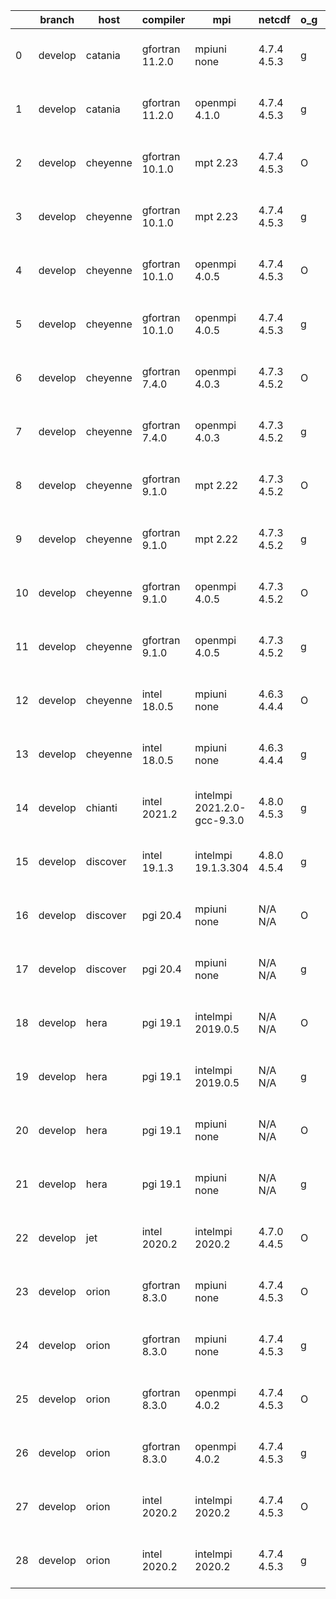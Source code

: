|    | branch   | host     | compiler        | mpi                         | netcdf      | o_g   | os     | build   | u_pass   | u_fail   | s_pass   | s_fail   | e_pass   | e_fail   | nuopc_pass   | nuopc_fail   | artifacts_hash                                                                                                                                                        | modified                  |
|----|----------|----------|-----------------|-----------------------------|-------------|-------|--------|---------|----------|----------|----------|----------|----------|----------|--------------|--------------|-----------------------------------------------------------------------------------------------------------------------------------------------------------------------|---------------------------|
|  0 | develop  | catania  | gfortran 11.2.0 | mpiuni none                 | 4.7.4 4.5.3 | g     | Darwin | pass    | 12136    | 0        | 8        | 0        | 43       | 0        | 0            | 50           | [artifacts](https://github.com/esmf-org/esmf-test-artifacts/tree/88d0b18d01db4152d2ee3a74ee2b547f47431f8c/develop/catania/gfortran/11.2.0/g/mpiuni/none)              | 2022-05-03 02:00:10 -0600 |
|  1 | develop  | catania  | gfortran 11.2.0 | openmpi 4.1.0               | 4.7.4 4.5.3 | g     | Darwin | pass    | 13508    | 154      | 41       | 8        | 80       | 0        | 45           | 5            | [artifacts](https://github.com/esmf-org/esmf-test-artifacts/tree/d35152bef4d9dacb5c2a6cf2fb6d923269684043/develop/catania/gfortran/11.2.0/g/openmpi/4.1.0)            | 2022-05-03 01:20:44 -0600 |
|  2 | develop  | cheyenne | gfortran 10.1.0 | mpt 2.23                    | 4.7.4 4.5.3 | O     | Linux  | pass    | 13662    | 0        | 49       | 0        | 80       | 0        | 50           | 0            | [artifacts](https://github.com/esmf-org/esmf-test-artifacts/tree/84cf6357ff8b0f00643ce012f1a357213b84700f/develop/cheyenne/gfortran/10.1.0/O/mpt/2.23)                | 2022-05-03 06:36:24 -0600 |
|  3 | develop  | cheyenne | gfortran 10.1.0 | mpt 2.23                    | 4.7.4 4.5.3 | g     | Linux  | pass    | 13662    | 0        | 49       | 0        | 80       | 0        | 50           | 0            | [artifacts](https://github.com/esmf-org/esmf-test-artifacts/tree/b0fde5c164f004eb997ebe632a1b2914913f5e8f/develop/cheyenne/gfortran/10.1.0/g/mpt/2.23)                | 2022-05-03 06:46:05 -0600 |
|  4 | develop  | cheyenne | gfortran 10.1.0 | openmpi 4.0.5               | 4.7.4 4.5.3 | O     | Linux  | pass    | 13662    | 0        | 49       | 0        | 80       | 0        | 50           | 0            | [artifacts](https://github.com/esmf-org/esmf-test-artifacts/tree/ef0ed96a9a3acaccaa238d45999466605d0c96cb/develop/cheyenne/gfortran/10.1.0/O/openmpi/4.0.5)           | 2022-05-03 06:44:42 -0600 |
|  5 | develop  | cheyenne | gfortran 10.1.0 | openmpi 4.0.5               | 4.7.4 4.5.3 | g     | Linux  | pass    | 13662    | 0        | 49       | 0        | 80       | 0        | 50           | 0            | [artifacts](https://github.com/esmf-org/esmf-test-artifacts/tree/b05022434df4c19b838cb0e9ab73ac3d1efc968d/develop/cheyenne/gfortran/10.1.0/g/openmpi/4.0.5)           | 2022-05-03 06:54:29 -0600 |
|  6 | develop  | cheyenne | gfortran 7.4.0  | openmpi 4.0.3               | 4.7.3 4.5.2 | O     | Linux  | pass    | 13662    | 0        | 49       | 0        | 80       | 0        | 50           | 0            | [artifacts](https://github.com/esmf-org/esmf-test-artifacts/tree/d25b459059433b94abbdafd35b8d947d85568a11/develop/cheyenne/gfortran/7.4.0/O/openmpi/4.0.3)            | 2022-05-03 06:39:53 -0600 |
|  7 | develop  | cheyenne | gfortran 7.4.0  | openmpi 4.0.3               | 4.7.3 4.5.2 | g     | Linux  | pass    | 13662    | 0        | 49       | 0        | 80       | 0        | 50           | 0            | [artifacts](https://github.com/esmf-org/esmf-test-artifacts/tree/5cf310165dcd2e33a8d7891e842661bb51924240/develop/cheyenne/gfortran/7.4.0/g/openmpi/4.0.3)            | 2022-05-03 06:49:53 -0600 |
|  8 | develop  | cheyenne | gfortran 9.1.0  | mpt 2.22                    | 4.7.3 4.5.2 | O     | Linux  | pass    | 13662    | 0        | 49       | 0        | 80       | 0        | 50           | 0            | [artifacts](https://github.com/esmf-org/esmf-test-artifacts/tree/af8ae0ed46284e5feb731ae6126ba161f7cf0377/develop/cheyenne/gfortran/9.1.0/O/mpt/2.22)                 | 2022-05-03 06:35:05 -0600 |
|  9 | develop  | cheyenne | gfortran 9.1.0  | mpt 2.22                    | 4.7.3 4.5.2 | g     | Linux  | pass    | 13662    | 0        | 49       | 0        | 80       | 0        | 50           | 0            | [artifacts](https://github.com/esmf-org/esmf-test-artifacts/tree/038f139bef430bd732474a1107cb57cb61d11b26/develop/cheyenne/gfortran/9.1.0/g/mpt/2.22)                 | 2022-05-03 06:47:53 -0600 |
| 10 | develop  | cheyenne | gfortran 9.1.0  | openmpi 4.0.5               | 4.7.3 4.5.2 | O     | Linux  | pass    | 13662    | 0        | 49       | 0        | 80       | 0        | 50           | 0            | [artifacts](https://github.com/esmf-org/esmf-test-artifacts/tree/0c20a09cefbcd90e4670fac7b85099a3604a77b5/develop/cheyenne/gfortran/9.1.0/O/openmpi/4.0.5)            | 2022-05-03 06:43:32 -0600 |
| 11 | develop  | cheyenne | gfortran 9.1.0  | openmpi 4.0.5               | 4.7.3 4.5.2 | g     | Linux  | pass    | 13662    | 0        | 49       | 0        | 80       | 0        | 50           | 0            | [artifacts](https://github.com/esmf-org/esmf-test-artifacts/tree/1a54eed3ca8bbde9bcdc4e8c8d8c5ae9775b9787/develop/cheyenne/gfortran/9.1.0/g/openmpi/4.0.5)            | 2022-05-03 06:53:27 -0600 |
| 12 | develop  | cheyenne | intel 18.0.5    | mpiuni none                 | 4.6.3 4.4.4 | O     | Linux  | pass    | 12136    | 0        | 8        | 0        | 43       | 0        | 0            | 50           | [artifacts](https://github.com/esmf-org/esmf-test-artifacts/tree/24a9454e02d12d46853d76e9669c5928f46c5233/develop/cheyenne/intel/18.0.5/O/mpiuni/none)                | 2022-05-03 07:22:03 -0600 |
| 13 | develop  | cheyenne | intel 18.0.5    | mpiuni none                 | 4.6.3 4.4.4 | g     | Linux  | pass    | 12136    | 0        | 8        | 0        | 43       | 0        | 0            | 50           | [artifacts](https://github.com/esmf-org/esmf-test-artifacts/tree/b9b30d1b5bce494c98ffacee595eb15d1456c16c/develop/cheyenne/intel/18.0.5/g/mpiuni/none)                | 2022-05-03 07:28:32 -0600 |
| 14 | develop  | chianti  | intel 2021.2    | intelmpi 2021.2.0-gcc-9.3.0 | 4.8.0 4.5.3 | g     | Linux  | pass    | 13662    | 0        | 49       | 0        | 80       | 0        | 50           | 0            | [artifacts](https://github.com/esmf-org/esmf-test-artifacts/tree/60ddfb96e711dabb9fd1250d6b26fa4b4ba8b147/develop/chianti/intel/2021.2/g/intelmpi/2021.2.0-gcc-9.3.0) | 2022-05-03 03:17:55 -0400 |
| 15 | develop  | discover | intel 19.1.3    | intelmpi 19.1.3.304         | 4.8.0 4.5.4 | g     | Linux  | pass    | 13662    | 0        | 49       | 0        | 80       | 0        | 50           | 0            | [artifacts](https://github.com/esmf-org/esmf-test-artifacts/tree/60e73946e13023330a886639e23047ac89e29bef/develop/discover/intel/19.1.3/g/intelmpi/19.1.3.304)        | 2022-05-03 01:57:10 -0400 |
| 16 | develop  | discover | pgi 20.4        | mpiuni none                 | N/A N/A     | O     | Linux  | pass    | 11510    | 626      | 6        | 2        | 40       | 3        | 0            | 50           | [artifacts](https://github.com/esmf-org/esmf-test-artifacts/tree/a5c196d71719aa443d6a4b2f75cbae64e7961074/develop/discover/pgi/20.4/O/mpiuni/none)                    | 2022-05-03 02:51:17 -0400 |
| 17 | develop  | discover | pgi 20.4        | mpiuni none                 | N/A N/A     | g     | Linux  | pass    | 11510    | 626      | 4        | 4        | 40       | 3        | 0            | 50           | [artifacts](https://github.com/esmf-org/esmf-test-artifacts/tree/6702f1609729d70defdd644a5b43277f5edaaab9/develop/discover/pgi/20.4/g/mpiuni/none)                    | 2022-05-03 02:56:16 -0400 |
| 18 | develop  | hera     | pgi 19.1        | intelmpi 2019.0.5           | N/A N/A     | O     | Linux  | pass    | fail     | fail     | fail     | fail     | fail     | fail     | 0            | 0            | [artifacts](https://github.com/esmf-org/esmf-test-artifacts/tree/14f57dacedc4fa9e413826b92762f821459737c9/develop/hera/pgi/19.1/O/intelmpi/2019.0.5)                  | 2022-05-03 10:31:44 +0000 |
| 19 | develop  | hera     | pgi 19.1        | intelmpi 2019.0.5           | N/A N/A     | g     | Linux  | pass    | fail     | fail     | fail     | fail     | fail     | fail     | 0            | 0            | [artifacts](https://github.com/esmf-org/esmf-test-artifacts/tree/ed9b51c81948c7517b3a41f1e6a6c71261bd825a/develop/hera/pgi/19.1/g/intelmpi/2019.0.5)                  | 2022-05-03 10:41:51 +0000 |
| 20 | develop  | hera     | pgi 19.1        | mpiuni none                 | N/A N/A     | O     | Linux  | pass    | 11510    | 626      | 6        | 2        | 40       | 3        | 0            | 50           | [artifacts](https://github.com/esmf-org/esmf-test-artifacts/tree/842541ca08bff2380d7ae62bb74eb0e28b8c2885/develop/hera/pgi/19.1/O/mpiuni/none)                        | 2022-05-03 07:54:09 +0000 |
| 21 | develop  | hera     | pgi 19.1        | mpiuni none                 | N/A N/A     | g     | Linux  | pass    | 11510    | 626      | 4        | 4        | 40       | 3        | 0            | 50           | [artifacts](https://github.com/esmf-org/esmf-test-artifacts/tree/842541ca08bff2380d7ae62bb74eb0e28b8c2885/develop/hera/pgi/19.1/g/mpiuni/none)                        | 2022-05-03 07:54:09 +0000 |
| 22 | develop  | jet      | intel 2020.2    | intelmpi 2020.2             | 4.7.0 4.4.5 | O     | Linux  | pass    | pending  | pending  | pending  | pending  | pending  | pending  | pending      | pending      | [artifacts](https://github.com/esmf-org/esmf-test-artifacts/tree/c4eef7d77f2fca8c183585801b3d998a7d84c786/develop/jet/intel/2020.2/O/intelmpi/2020.2)                 | 2022-05-03 04:07:41 +0000 |
| 23 | develop  | orion    | gfortran 8.3.0  | mpiuni none                 | 4.7.4 4.5.3 | O     | Linux  | pass    | 12136    | 0        | 8        | 0        | 43       | 0        | 0            | 50           | [artifacts](https://github.com/esmf-org/esmf-test-artifacts/tree/049f3d2a7476e2c34d6c5b65356df2d73862ed56/develop/orion/gfortran/8.3.0/O/mpiuni/none)                 | 2022-05-03 02:47:52 -0500 |
| 24 | develop  | orion    | gfortran 8.3.0  | mpiuni none                 | 4.7.4 4.5.3 | g     | Linux  | pass    | 12136    | 0        | 8        | 0        | 43       | 0        | 0            | 50           | [artifacts](https://github.com/esmf-org/esmf-test-artifacts/tree/e6b3110ed73660432e04df5ca92cbaec582ea8aa/develop/orion/gfortran/8.3.0/g/mpiuni/none)                 | 2022-05-03 02:56:20 -0500 |
| 25 | develop  | orion    | gfortran 8.3.0  | openmpi 4.0.2               | 4.7.4 4.5.3 | O     | Linux  | pass    | 13662    | 0        | 49       | 0        | 80       | 0        | 50           | 0            | [artifacts](https://github.com/esmf-org/esmf-test-artifacts/tree/f1f75b87b4ff388eb42a6ab5adbcef143e387580/develop/orion/gfortran/8.3.0/O/openmpi/4.0.2)               | 2022-05-03 03:28:24 -0500 |
| 26 | develop  | orion    | gfortran 8.3.0  | openmpi 4.0.2               | 4.7.4 4.5.3 | g     | Linux  | pass    | 13662    | 0        | 49       | 0        | 80       | 0        | 50           | 0            | [artifacts](https://github.com/esmf-org/esmf-test-artifacts/tree/3e937411e0635ab07148162a112963934fbbb831/develop/orion/gfortran/8.3.0/g/openmpi/4.0.2)               | 2022-05-03 03:31:21 -0500 |
| 27 | develop  | orion    | intel 2020.2    | intelmpi 2020.2             | 4.7.4 4.5.3 | O     | Linux  | pass    | 13662    | 0        | 49       | 0        | 80       | 0        | 50           | 0            | [artifacts](https://github.com/esmf-org/esmf-test-artifacts/tree/f6eb6c2005209169ce3afc05a330f35345f8ff15/develop/orion/intel/2020.2/O/intelmpi/2020.2)               | 2022-05-03 03:33:01 -0500 |
| 28 | develop  | orion    | intel 2020.2    | intelmpi 2020.2             | 4.7.4 4.5.3 | g     | Linux  | pass    | 13662    | 0        | 49       | 0        | 80       | 0        | 50           | 0            | [artifacts](https://github.com/esmf-org/esmf-test-artifacts/tree/3e3232235f92ccccf6178cd221477a95c7a6644b/develop/orion/intel/2020.2/g/intelmpi/2020.2)               | 2022-05-03 03:30:22 -0500 |